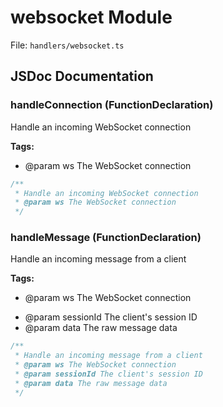 # websocket Module

File: `handlers/websocket.ts`

## JSDoc Documentation

### handleConnection (FunctionDeclaration)

Handle an incoming WebSocket connection

**Tags:**

- @param ws The WebSocket connection

```typescript
/**
 * Handle an incoming WebSocket connection
 * @param ws The WebSocket connection
 */
```

### handleMessage (FunctionDeclaration)

Handle an incoming message from a client

**Tags:**

- @param ws The WebSocket connection
 * @param sessionId The client's session ID
 * @param data The raw message data

```typescript
/**
 * Handle an incoming message from a client
 * @param ws The WebSocket connection
 * @param sessionId The client's session ID
 * @param data The raw message data
 */
```

